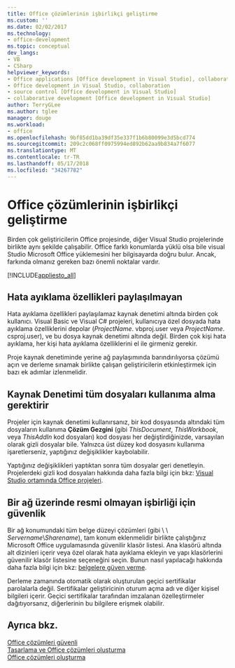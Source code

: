 ```yaml
---
title: Office çözümlerinin işbirlikçi geliştirme
ms.custom: ''
ms.date: 02/02/2017
ms.technology:
- office-development
ms.topic: conceptual
dev_langs:
- VB
- CSharp
helpviewer_keywords:
- Office applications [Office development in Visual Studio], collaborative development
- Office development in Visual Studio, collaboration
- source control [Office development in Visual Studio]
- collaborative development [Office development in Visual Studio]
author: TerryGLee
ms.author: tglee
manager: douge
ms.workload:
- office
ms.openlocfilehash: 9bf85dd1ba39df35e337f1b6b80099e3d5bcd774
ms.sourcegitcommit: 209c2c068ff0975994ed892b62aa9b834a7f6077
ms.translationtype: MT
ms.contentlocale: tr-TR
ms.lasthandoff: 05/17/2018
ms.locfileid: "34267782"
---
```

# <a name="collaborative-development-of-office-solutions"></a>Office çözümlerinin işbirlikçi geliştirme
  Birden çok geliştiricilerin Office projesinde, diğer Visual Studio projelerinde birlikte aynı şekilde çalışabilir. Office farklı konumlarda yüklü olsa bile visual Studio Microsoft Office yüklemesini her bilgisayarda doğru bulur. Ancak, farkında olmanız gereken bazı önemli noktalar vardır.  
  
 [!INCLUDE[appliesto_all](../vsto/includes/appliesto-all-md.md)]  
  
## <a name="debug-properties-are-not-shared"></a>Hata ayıklama özellikleri paylaşılmayan  
 Hata ayıklama özellikleri paylaşılamaz kaynak denetimi altında birden çok kullanıcı. Visual Basic ve Visual C# projeleri, kullanıcıya özel dosyada hata ayıklama özelliklerini depolar (*ProjectName*. vbproj.user veya *ProjectName*. csproj.user), ve bu dosya kaynak denetimi altında değil. Birden çok kişi hata ayıklama, her kişi hata ayıklama özelliklerini el ile girmeniz gerekir.  
  
 Proje kaynak denetiminde yerine ağ paylaşımında barındırılıyorsa çözümü açın ve derleme sınamak birlikte çalışan geliştiricilerin etkinleştirmek için bazı ek adımlar izlenmelidir.  
  
## <a name="source-control-requires-checking-out-all-files"></a>Kaynak Denetimi tüm dosyaları kullanıma alma gerektirir  
 Projeler için kaynak denetimi kullanırsanız, bir kod dosyasında altındaki tüm dosyaların kullanıma **Çözüm Gezgini** (gibi *ThisDocument*, *ThisWorkbook*, veya *ThisAddIn* kod dosyaları) kod dosyası her değiştirdiğinizde, varsayılan olarak gizli dosyalar bile. Yalnızca üst düzey kod dosyasını kullanıma işaretlerseniz, yaptığınız değişiklikler kaybolabilir.  
  
 Yaptığınız değişiklikleri yaptıktan sonra tüm dosyalar geri denetleyin. Projelerdeki gizli kod dosyaları hakkında daha fazla bilgi için bkz: [Visual Studio ortamında Office projeleri](../vsto/office-projects-in-the-visual-studio-environment.md).  
  
## <a name="security-for-informal-collaboration-on-a-network"></a>Bir ağ üzerinde resmi olmayan işbirliği için güvenlik  
 Bir ağ konumundaki tüm belge düzeyi çözümleri (gibi \\ \\ *Servername*\\*Sharename*), tam konum eklenmelidir birlikte çalıştığınız Microsoft Office uygulamasında güvenilir klasör listesi. Ana klasörü altında alt dizinleri içerir veya özel olarak hata ayıklama ekleyin ve yapı klasörlerini güvenilir klasör listesine seçeneğini seçin. Bunun nasıl yapılacağı hakkında daha fazla bilgi için bkz: [belgelere güven verme](../vsto/granting-trust-to-documents.md).  
  
 Derleme zamanında otomatik olarak oluşturulan geçici sertifikalar parolalarla değil. Sertifikalar geliştiricinin oturum açma adı ve diğer kişisel bilgileri içerir. Geçici sertifikalar tarafından imzalanan özelleştirmeler dağıtıyorsanız, diğerlerinin bu bilgilere erişmek olabilir.  
  
## <a name="see-also"></a>Ayrıca bkz.  
 [Office çözümleri güvenli](../vsto/securing-office-solutions.md)   
 [Tasarlama ve Office çözümleri oluşturma](../vsto/designing-and-creating-office-solutions.md)   
 [Office çözümleri oluşturma](../vsto/building-office-solutions.md)  
  
  